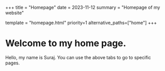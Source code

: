 +++
title = "Homepage"
date = 2023-11-12
summary = "Homepage of my website"

template = "homepage.html"
priority=1
alternative_paths=["home"]
+++

# Welcome to my home page.
Hello, my name is Suraj. You can use the above tabs to go to specific pages.